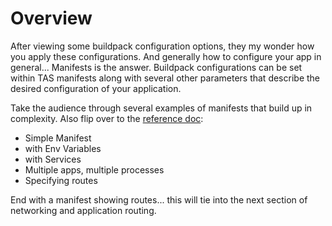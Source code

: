 # Overview
After viewing some buildpack configuration options, they my wonder how you apply these configurations.  And generally how to configure your app in general... Manifests is the answer.  Buildpack configurations can be set within TAS manifests along with several other parameters that describe the desired configuration of your application.

Take the audience through several examples of manifests that build up in complexity.  Also flip over to the [reference doc](https://docs.cloudfoundry.org/devguide/deploy-apps/manifest-attributes.html):
* Simple Manifest
* with Env Variables
* with Services
* Multiple apps, multiple processes
* Specifying routes

End with a manifest showing routes... this will tie into the next section of networking and application routing.



